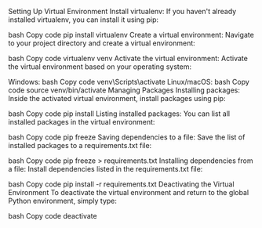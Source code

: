 Setting Up Virtual Environment
Install virtualenv: If you haven't already installed virtualenv, you can install it using pip:

bash
Copy code
pip install virtualenv
Create a virtual environment: Navigate to your project directory and create a virtual environment:

bash
Copy code
virtualenv venv
Activate the virtual environment: Activate the virtual environment based on your operating system:

Windows:
bash
Copy code
venv\Scripts\activate
Linux/macOS:
bash
Copy code
source venv/bin/activate
Managing Packages
Installing packages: Inside the activated virtual environment, install packages using pip:

bash
Copy code
pip install <package-name>
Listing installed packages: You can list all installed packages in the virtual environment:

bash
Copy code
pip freeze
Saving dependencies to a file: Save the list of installed packages to a requirements.txt file:

bash
Copy code
pip freeze > requirements.txt
Installing dependencies from a file: Install dependencies listed in the requirements.txt file:

bash
Copy code
pip install -r requirements.txt
Deactivating the Virtual Environment
To deactivate the virtual environment and return to the global Python environment, simply type:

bash
Copy code
deactivate
